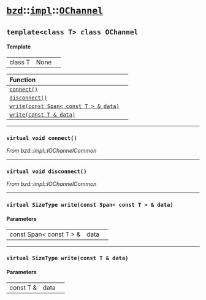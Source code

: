 # [`bzd`](../../../index.md)::[`impl`](../../index.md)::[`OChannel`](../index.md)

## `template<class T> class OChannel`

#### Template
||||
|---:|:---|:---|
|class T|None||

|Function||
|:---|:---|
|[`connect()`](./index.md)||
|[`disconnect()`](./index.md)||
|[`write(const Span< const T > & data)`](./index.md)||
|[`write(const T & data)`](./index.md)||
------
### `virtual void connect()`
*From bzd::impl::IOChannelCommon*


------
### `virtual void disconnect()`
*From bzd::impl::IOChannelCommon*


------
### `virtual SizeType write(const Span< const T > & data)`

#### Parameters
||||
|---:|:---|:---|
|const Span< const T > &|data||
------
### `virtual SizeType write(const T & data)`

#### Parameters
||||
|---:|:---|:---|
|const T &|data||
